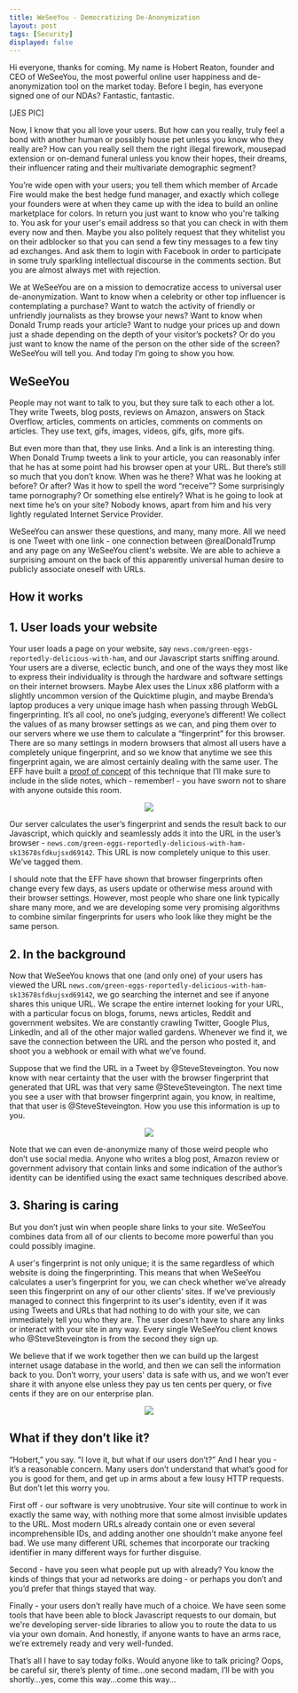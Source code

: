 ```yaml
---
title: WeSeeYou - Democratizing De-Anonymization
layout: post
tags: [Security]
displayed: false
---
```

Hi everyone, thanks for coming. My name is Hobert Reaton, founder and CEO of WeSeeYou, the most powerful online user happiness and de-anonymization tool on the market today. Before I begin, has everyone signed one of our NDAs? Fantastic, fantastic.

[JES PIC]

Now, I know that you all love your users. But how can you really, truly feel a bond with another human or possibly house pet unless you know who they really are? How can you really sell them the right illegal firework, mousepad extension or on-demand funeral unless you know their hopes, their dreams, their influencer rating and their multivariate demographic segment?

You’re wide open with your users; you tell them which member of Arcade Fire would make the best hedge fund manager, and exactly which college your founders were at when they came up with the idea to build an online marketplace for colors. In return you just want to know who you're talking to. You ask for your user's email address so that you can check in with them every now and then. Maybe you also politely request that they whitelist you on their adblocker so that you can send a few tiny messages to a few tiny ad exchanges. And ask them to login with Facebook in order to participate in some truly sparkling intellectual discourse in the comments section. But you are almost always met with rejection.

We at WeSeeYou are on a mission to democratize access to universal user de-anonymization. Want to know when a celebrity or other top influencer is contemplating a purchase? Want to watch the activity of friendly or unfriendly journalists as they browse your news? Want to know when Donald Trump reads your article? Want to nudge your prices up and down just a shade depending on the depth of your visitor’s pockets? Or do you just want to know the name of the person on the other side of the screen? WeSeeYou will tell you. And today I’m going to show you how.

## WeSeeYou

People may not want to talk to you, but they sure talk to each other a lot. They write Tweets, blog posts, reviews on Amazon, answers on Stack Overflow, articles, comments on articles, comments on comments on articles. They use text, gifs, images, videos, gifs, gifs, more gifs.

But even more than that, they use links. And a link is an interesting thing. When Donald Trump tweets a link to your article, you can reasonably infer that he has at some point had his browser open at your URL. But there’s still so much that you don’t know. When was he there? What was he looking at before? Or after? Was it how to spell the word “receive”? Some surprisingly tame pornography? Or something else entirely? What is he going to look at next time he’s on your site? Nobody knows, apart from him and his very lightly regulated Internet Service Provider.

WeSeeYou can answer these questions, and many, many more. All we need is one Tweet with one link - one connection between @realDonaldTrump and any page on any WeSeeYou client's website. We are able to achieve a surprising amount on the back of this apparently universal human desire to publicly associate oneself with URLs.

## How it works

## 1. User loads your website

Your user loads a page on your website, say `news.com/green-eggs-reportedly-delicious-with-ham`, and our Javascript starts sniffing around. Your users are a diverse, eclectic bunch, and one of the ways they most like to express their individuality is through the hardware and software settings on their internet browsers. Maybe Alex uses the Linux x86 platform with a slightly uncommon version of the Quicktime plugin, and maybe Brenda’s laptop produces a very unique image hash when passing through WebGL fingerprinting. It’s all cool, no one’s judging, everyone’s different! We collect the values of as many browser settings as we can, and ping them over to our servers where we use them to calculate a “fingerprint” for this browser. There are so many settings in modern browsers that almost all users have a completely unique fingerprint, and so we know that anytime we see this fingerprint again, we are almost certainly dealing with the same user. The EFF have built a [proof of concept](https://panopticlick.eff.org/) of this technique that I’ll make sure to include in the slide notes, which - remember! - you have sworn not to share with anyone outside this room.

<p align="center">
<img src="/images/weseeyou1.jpg" />
</p>

Our server calculates the user’s fingerprint and sends the result back to our Javascript, which quickly and seamlessly adds it into the URL in the user’s browser - `news.com/green-eggs-reportedly-delicious-with-ham-sk13678sfdkujsxd69142`. This URL is now completely unique to this user. We’ve tagged them.

I should note that the EFF have shown that browser fingerprints often change every few days, as users update or otherwise mess around with their browser settings. However, most people who share one link typically share many more, and we are developing some very promising algorithms to combine similar fingerprints for users who look like they might be the same person.

## 2. In the background

Now that WeSeeYou knows that one (and only one) of your users has viewed the URL `news.com/green-eggs-reportedly-delicious-with-ham-sk13678sfdkujsxd69142`, we go searching the internet and see if anyone shares this unique URL. We scrape the entire internet looking for your URL, with a particular focus on blogs, forums, news articles, Reddit and government websites. We are constantly crawling Twitter, Google Plus, LinkedIn, and all of the other major walled gardens. Whenever we find it, we save the connection between the URL and the person who posted it, and shoot you a webhook or email with what we’ve found.

Suppose that we find the URL in a Tweet by @SteveSteveington. You now know with near certainty that the user with the browser fingerprint that generated that URL was that very same @SteveSteveington. The next time you see a user with that browser fingerprint again, you know, in realtime, that that user is @SteveSteveington. How you use this information is up to you.

<p align="center">
<img src="/images/weseeyou2.jpg" />
</p>

Note that we can even de-anonymize many of those weird people who don’t use social media. Anyone who writes a blog post, Amazon review or government advisory that contain links and some indication of the author’s identity can be identified using the exact same techniques described above.

## 3. Sharing is caring

But you don’t just win when people share links to your site. WeSeeYou combines data from all of our clients to become more powerful than you could possibly imagine.

A user's fingerprint is not only unique; it is the same regardless of which website is doing the fingerprinting. This means that when WeSeeYou calculates a user’s fingerprint for you, we can check whether we’ve already seen this fingerprint on any of our other clients’ sites. If we’ve previously managed to connect this fingerprint to its user's identity, even if it was using Tweets and URLs that had nothing to do with your site, we can immediately tell you who they are. The user doesn't have to share any links or interact with your site in any way. Every single WeSeeYou client knows who @SteveSteveington is from the second they sign up.

We believe that if we work together then we can build up the largest internet usage database in the world, and then we can sell the information back to you. Don’t worry, your users' data is safe with us, and we won’t ever share it with anyone else unless they pay us ten cents per query, or five cents if they are on our enterprise plan.

<p align="center">
<img src="/images/weseeyou3.jpg" />
</p>


## What if they don’t like it?

“Hobert,” you say. "I love it, but what if our users don’t?” And I hear you - it’s a reasonable concern. Many users don’t understand that what’s good for you is good for them, and get up in arms about a few lousy HTTP requests. But don’t let this worry you.

First off - our software is very unobtrusive. Your site will continue to work in exactly the same way, with nothing more that some almost invisible updates to the URL. Most modern URLs already contain one or even several incomprehensible IDs, and adding another one shouldn’t make anyone feel bad. We use many different URL schemes that incorporate our tracking identifier in many different ways for further disguise.

Second - have you seen what people put up with already? You know the kinds of things that your ad networks are doing - or perhaps you don’t and you’d prefer that things stayed that way.

Finally - your users don’t really have much of a choice. We have seen some tools that have been able to block Javascript requests to our domain, but we're developing server-side libraries to allow you to route the data to us via your own domain. And honestly, if anyone wants to have an arms race, we’re extremely ready and very well-funded.

That’s all I have to say today folks. Would anyone like to talk pricing? Oops, be careful sir, there’s plenty of time…one second madam, I’ll be with you shortly…yes, come this way…come this way...
